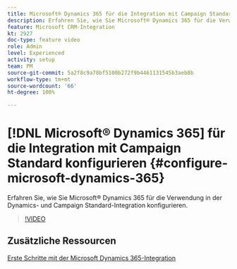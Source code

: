 ```yaml
---
title: Microsoft® Dynamics 365 für die Integration mit Campaign Standard konfigurieren
description: Erfahren Sie, wie Sie Microsoft® Dynamics 365 für die Verwendung in der Dynamics- und Campaign Standard-Integration konfigurieren.
feature: Microsoft CRM-Integration
kt: 2927
doc-type: feature video
role: Admin
level: Experienced
activity: setup
team: PM
source-git-commit: 5a2f8c9a78bf5100b272f9b4461131545b3aeb8b
workflow-type: tm+mt
source-wordcount: '66'
ht-degree: 100%

---
```



# [!DNL Microsoft® Dynamics 365] für die Integration mit Campaign Standard konfigurieren  {#configure-microsoft-dynamics-365}

Erfahren Sie, wie Sie Microsoft® Dynamics 365 für die Verwendung in der Dynamics- und Campaign Standard-Integration konfigurieren.

>[!VIDEO](https://video.tv.adobe.com/v/27637?quality=12)

## Zusätzliche Ressourcen

[Erste Schritte mit der Microsoft Dynamics 365-Integration](https://experienceleague.adobe.com/docs/campaign-standard/using/integrating-with-adobe-cloud/campaign-and-microsoft-dynamics-365/d365-acs-get-started.html?lang=de)
